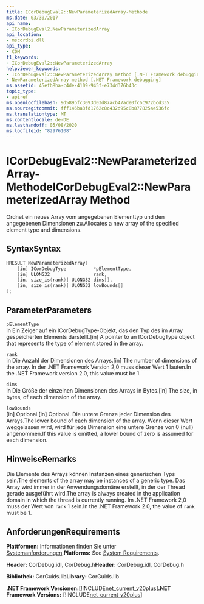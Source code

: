 ```yaml
---
title: ICorDebugEval2::NewParameterizedArray-Methode
ms.date: 03/30/2017
api_name:
- ICorDebugEval2.NewParameterizedArray
api_location:
- mscordbi.dll
api_type:
- COM
f1_keywords:
- ICorDebugEval2::NewParameterizedArray
helpviewer_keywords:
- ICorDebugEval2::NewParameterizedArray method [.NET Framework debugging]
- NewParameterizedArray method [.NET Framework debugging]
ms.assetid: 45efb8ba-c4de-4109-945f-e734d376b43c
topic_type:
- apiref
ms.openlocfilehash: 9d589bfc3093d03d87acb47ade0fc6c972bcd335
ms.sourcegitcommit: fff146ba3fd1762c8c432d95c8b877825ae536fc
ms.translationtype: MT
ms.contentlocale: de-DE
ms.lasthandoff: 05/08/2020
ms.locfileid: "82976108"
---
```

# <a name="icordebugeval2newparameterizedarray-method"></a><span data-ttu-id="6b39b-102">ICorDebugEval2::NewParameterizedArray-Methode</span><span class="sxs-lookup"><span data-stu-id="6b39b-102">ICorDebugEval2::NewParameterizedArray Method</span></span>
<span data-ttu-id="6b39b-103">Ordnet ein neues Array vom angegebenen Elementtyp und den angegebenen Dimensionen zu.</span><span class="sxs-lookup"><span data-stu-id="6b39b-103">Allocates a new array of the specified element type and dimensions.</span></span>  
  
## <a name="syntax"></a><span data-ttu-id="6b39b-104">Syntax</span><span class="sxs-lookup"><span data-stu-id="6b39b-104">Syntax</span></span>  
  
```cpp  
HRESULT NewParameterizedArray(  
    [in] ICorDebugType          *pElementType,  
    [in] ULONG32                rank,  
    [in, size_is(rank)] ULONG32 dims[],  
    [in, size_is(rank)] ULONG32 lowBounds[]  
);  
```  
  
## <a name="parameters"></a><span data-ttu-id="6b39b-105">Parameter</span><span class="sxs-lookup"><span data-stu-id="6b39b-105">Parameters</span></span>  
 `pElementType`  
 <span data-ttu-id="6b39b-106">in Ein Zeiger auf ein ICorDebugType-Objekt, das den Typ des im Array gespeicherten Elements darstellt.</span><span class="sxs-lookup"><span data-stu-id="6b39b-106">[in] A pointer to an ICorDebugType object that represents the type of element stored in the array.</span></span>  
  
 `rank`  
 <span data-ttu-id="6b39b-107">in Die Anzahl der Dimensionen des Arrays.</span><span class="sxs-lookup"><span data-stu-id="6b39b-107">[in] The number of dimensions of the array.</span></span> <span data-ttu-id="6b39b-108">In der .NET Framework Version 2,0 muss dieser Wert 1 lauten.</span><span class="sxs-lookup"><span data-stu-id="6b39b-108">In the .NET Framework version 2.0, this value must be 1.</span></span>  
  
 `dims`  
 <span data-ttu-id="6b39b-109">in Die Größe der einzelnen Dimensionen des Arrays in Bytes.</span><span class="sxs-lookup"><span data-stu-id="6b39b-109">[in] The size, in bytes, of each dimension of the array.</span></span>  
  
 `lowBounds`  
 <span data-ttu-id="6b39b-110">[in] Optional.</span><span class="sxs-lookup"><span data-stu-id="6b39b-110">[in] Optional.</span></span> <span data-ttu-id="6b39b-111">Die untere Grenze jeder Dimension des Arrays.</span><span class="sxs-lookup"><span data-stu-id="6b39b-111">The lower bound of each dimension of the array.</span></span> <span data-ttu-id="6b39b-112">Wenn dieser Wert weggelassen wird, wird für jede Dimension eine untere Grenze von 0 (null) angenommen.</span><span class="sxs-lookup"><span data-stu-id="6b39b-112">If this value is omitted, a lower bound of zero is assumed for each dimension.</span></span>  
  
## <a name="remarks"></a><span data-ttu-id="6b39b-113">Hinweise</span><span class="sxs-lookup"><span data-stu-id="6b39b-113">Remarks</span></span>  
 <span data-ttu-id="6b39b-114">Die Elemente des Arrays können Instanzen eines generischen Typs sein.</span><span class="sxs-lookup"><span data-stu-id="6b39b-114">The elements of the array may be instances of a generic type.</span></span> <span data-ttu-id="6b39b-115">Das Array wird immer in der Anwendungsdomäne erstellt, in der der Thread gerade ausgeführt wird.</span><span class="sxs-lookup"><span data-stu-id="6b39b-115">The array is always created in the application domain in which the thread is currently running.</span></span> <span data-ttu-id="6b39b-116">Im .NET Framework 2,0 muss der Wert von `rank` 1 sein.</span><span class="sxs-lookup"><span data-stu-id="6b39b-116">In the .NET Framework 2.0, the value of `rank` must be 1.</span></span>  
  
## <a name="requirements"></a><span data-ttu-id="6b39b-117">Anforderungen</span><span class="sxs-lookup"><span data-stu-id="6b39b-117">Requirements</span></span>  
 <span data-ttu-id="6b39b-118">**Plattformen:** Informationen finden Sie unter [Systemanforderungen](../../get-started/system-requirements.md).</span><span class="sxs-lookup"><span data-stu-id="6b39b-118">**Platforms:** See [System Requirements](../../get-started/system-requirements.md).</span></span>  
  
 <span data-ttu-id="6b39b-119">**Header:** CorDebug.idl, CorDebug.h</span><span class="sxs-lookup"><span data-stu-id="6b39b-119">**Header:** CorDebug.idl, CorDebug.h</span></span>  
  
 <span data-ttu-id="6b39b-120">**Bibliothek:** CorGuids.lib</span><span class="sxs-lookup"><span data-stu-id="6b39b-120">**Library:** CorGuids.lib</span></span>  
  
 <span data-ttu-id="6b39b-121">**.NET Framework Versionen:**[!INCLUDE[net_current_v20plus](../../../../includes/net-current-v20plus-md.md)]</span><span class="sxs-lookup"><span data-stu-id="6b39b-121">**.NET Framework Versions:** [!INCLUDE[net_current_v20plus](../../../../includes/net-current-v20plus-md.md)]</span></span>
